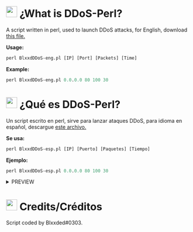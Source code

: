 # <img src="https://emojipedia-us.s3.dualstack.us-west-1.amazonaws.com/thumbs/120/twitter/282/flag-united-states_1f1fa-1f1f8.png" height="30px" width="30px"> ¿What is DDoS-Perl?
A script written in perl, used to launch DDoS attacks, for English, download <a href="https://raw.githubusercontent.com/zBlxxded/DDoS-Perl/main/BlxxdDDoS-eng.pl">this file.</a>

__Usage:__
```perl
perl BlxxdDDoS-eng.pl [IP] [Port] [Packets] [Time]
```
__Example:__
```perl
perl BlxxdDDoS-eng.pl 0.0.0.0 80 100 30
```

# <img src="https://emojipedia-us.s3.dualstack.us-west-1.amazonaws.com/thumbs/120/twitter/282/flag-spain_1f1ea-1f1f8.png" height="30px" width="30px"> ¿Qué es DDoS-Perl?
Un script escrito en perl, sirve para lanzar ataques DDoS, para idioma en español, descargue <a href="https://raw.githubusercontent.com/zBlxxded/DDoS-Perl/main/BlxxdDDoS-esp.pl">este archivo.</a>

__Se usa:__
```perl
perl BlxxdDDoS-esp.pl [IP] [Puerto] [Paquetes] [Tiempo]
```
__Ejemplo:__
```perl
perl BlxxdDDoS-esp.pl 0.0.0.0 80 100 30
```
<details><summary>PREVIEW</summary><img src="https://github.com/zBlxxded/DDoS-Perl/blob/main/preview.png"></details>

# <img src="https://emojipedia-us.s3.dualstack.us-west-1.amazonaws.com/thumbs/120/twitter/282/drop-of-blood_1fa78.png" height="30px" width="30px"> Credits/Créditos

Script coded by Blxxded#0303.

